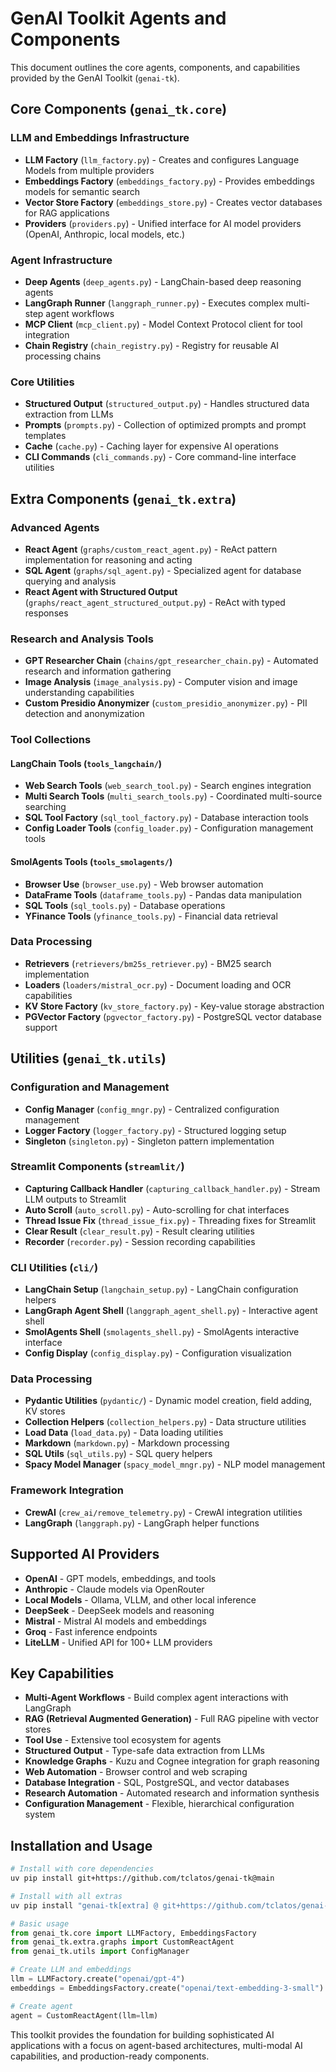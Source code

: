 # GenAI Toolkit Agents and Components

This document outlines the core agents, components, and capabilities provided by the GenAI Toolkit (`genai-tk`).

## Core Components (`genai_tk.core`)

### LLM and Embeddings Infrastructure
- **LLM Factory** (`llm_factory.py`) - Creates and configures Language Models from multiple providers
- **Embeddings Factory** (`embeddings_factory.py`) - Provides embeddings models for semantic search
- **Vector Store Factory** (`embeddings_store.py`) - Creates vector databases for RAG applications
- **Providers** (`providers.py`) - Unified interface for AI model providers (OpenAI, Anthropic, local models, etc.)

### Agent Infrastructure
- **Deep Agents** (`deep_agents.py`) - LangChain-based deep reasoning agents
- **LangGraph Runner** (`langgraph_runner.py`) - Executes complex multi-step agent workflows
- **MCP Client** (`mcp_client.py`) - Model Context Protocol client for tool integration
- **Chain Registry** (`chain_registry.py`) - Registry for reusable AI processing chains

### Core Utilities
- **Structured Output** (`structured_output.py`) - Handles structured data extraction from LLMs
- **Prompts** (`prompts.py`) - Collection of optimized prompts and prompt templates
- **Cache** (`cache.py`) - Caching layer for expensive AI operations
- **CLI Commands** (`cli_commands.py`) - Core command-line interface utilities

## Extra Components (`genai_tk.extra`)

### Advanced Agents
- **React Agent** (`graphs/custom_react_agent.py`) - ReAct pattern implementation for reasoning and acting
- **SQL Agent** (`graphs/sql_agent.py`) - Specialized agent for database querying and analysis  
- **React Agent with Structured Output** (`graphs/react_agent_structured_output.py`) - ReAct with typed responses

### Research and Analysis Tools
- **GPT Researcher Chain** (`chains/gpt_researcher_chain.py`) - Automated research and information gathering
- **Image Analysis** (`image_analysis.py`) - Computer vision and image understanding capabilities
- **Custom Presidio Anonymizer** (`custom_presidio_anonymizer.py`) - PII detection and anonymization

### Tool Collections

#### LangChain Tools (`tools_langchain/`)
- **Web Search Tools** (`web_search_tool.py`) - Search engines integration
- **Multi Search Tools** (`multi_search_tools.py`) - Coordinated multi-source searching
- **SQL Tool Factory** (`sql_tool_factory.py`) - Database interaction tools
- **Config Loader Tools** (`config_loader.py`) - Configuration management tools

#### SmolAgents Tools (`tools_smolagents/`)
- **Browser Use** (`browser_use.py`) - Web browser automation
- **DataFrame Tools** (`dataframe_tools.py`) - Pandas data manipulation
- **SQL Tools** (`sql_tools.py`) - Database operations  
- **YFinance Tools** (`yfinance_tools.py`) - Financial data retrieval

### Data Processing
- **Retrievers** (`retrievers/bm25s_retriever.py`) - BM25 search implementation
- **Loaders** (`loaders/mistral_ocr.py`) - Document loading and OCR capabilities
- **KV Store Factory** (`kv_store_factory.py`) - Key-value storage abstraction
- **PGVector Factory** (`pgvector_factory.py`) - PostgreSQL vector database support

## Utilities (`genai_tk.utils`)

### Configuration and Management
- **Config Manager** (`config_mngr.py`) - Centralized configuration management
- **Logger Factory** (`logger_factory.py`) - Structured logging setup
- **Singleton** (`singleton.py`) - Singleton pattern implementation

### Streamlit Components (`streamlit/`)
- **Capturing Callback Handler** (`capturing_callback_handler.py`) - Stream LLM outputs to Streamlit
- **Auto Scroll** (`auto_scroll.py`) - Auto-scrolling for chat interfaces
- **Thread Issue Fix** (`thread_issue_fix.py`) - Threading fixes for Streamlit
- **Clear Result** (`clear_result.py`) - Result clearing utilities
- **Recorder** (`recorder.py`) - Session recording capabilities

### CLI Utilities (`cli/`)
- **LangChain Setup** (`langchain_setup.py`) - LangChain configuration helpers
- **LangGraph Agent Shell** (`langgraph_agent_shell.py`) - Interactive agent shell
- **SmolAgents Shell** (`smolagents_shell.py`) - SmolAgents interactive interface
- **Config Display** (`config_display.py`) - Configuration visualization

### Data Processing
- **Pydantic Utilities** (`pydantic/`) - Dynamic model creation, field adding, KV stores
- **Collection Helpers** (`collection_helpers.py`) - Data structure utilities  
- **Load Data** (`load_data.py`) - Data loading utilities
- **Markdown** (`markdown.py`) - Markdown processing
- **SQL Utils** (`sql_utils.py`) - SQL query helpers
- **Spacy Model Manager** (`spacy_model_mngr.py`) - NLP model management

### Framework Integration
- **CrewAI** (`crew_ai/remove_telemetry.py`) - CrewAI integration utilities
- **LangGraph** (`langgraph.py`) - LangGraph helper functions

## Supported AI Providers

- **OpenAI** - GPT models, embeddings, and tools
- **Anthropic** - Claude models via OpenRouter  
- **Local Models** - Ollama, VLLM, and other local inference
- **DeepSeek** - DeepSeek models and reasoning
- **Mistral** - Mistral AI models and embeddings
- **Groq** - Fast inference endpoints
- **LiteLLM** - Unified API for 100+ LLM providers

## Key Capabilities

- **Multi-Agent Workflows** - Build complex agent interactions with LangGraph
- **RAG (Retrieval Augmented Generation)** - Full RAG pipeline with vector stores
- **Tool Use** - Extensive tool ecosystem for agents
- **Structured Output** - Type-safe data extraction from LLMs  
- **Knowledge Graphs** - Kuzu and Cognee integration for graph reasoning
- **Web Automation** - Browser control and web scraping
- **Database Integration** - SQL, PostgreSQL, and vector databases
- **Research Automation** - Automated research and information synthesis
- **Configuration Management** - Flexible, hierarchical configuration system

## Installation and Usage

```bash
# Install with core dependencies
uv pip install git+https://github.com/tclatos/genai-tk@main

# Install with all extras
uv pip install "genai-tk[extra] @ git+https://github.com/tclatos/genai-tk@main"
```

```python
# Basic usage
from genai_tk.core import LLMFactory, EmbeddingsFactory
from genai_tk.extra.graphs import CustomReactAgent
from genai_tk.utils import ConfigManager

# Create LLM and embeddings
llm = LLMFactory.create("openai/gpt-4")
embeddings = EmbeddingsFactory.create("openai/text-embedding-3-small")

# Create agent
agent = CustomReactAgent(llm=llm)
```

This toolkit provides the foundation for building sophisticated AI applications with a focus on agent-based architectures, multi-modal AI capabilities, and production-ready components.